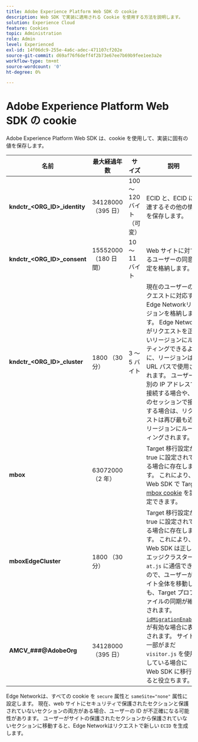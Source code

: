 ```yaml
---
title: Adobe Experience Platform Web SDK の cookie
description: Web SDK で実装に適用される Cookie を使用する方法を説明します。
solution: Experience Cloud
feature: Cookies
topic: Administration
role: Admin
level: Experienced
exl-id: 14f06dc9-255e-4a6c-adec-471107cf202e
source-git-commit: d69af76f6deff4f2b73e67ee7b69b9fee1ee3a2e
workflow-type: tm+mt
source-wordcount: '0'
ht-degree: 0%

---
```


# Adobe Experience Platform Web SDK の cookie

Adobe Experience Platform Web SDK は、cookie を使用して、実装に固有の値を保存します。

| 名前 | 最大経過年数 | サイズ | 説明 |
|---|---|---|---|
| **kndctr_&lt;ORG_ID>_identity** | 34128000 （395 日） | 100～120 バイト（可変） | ECID と、ECID に関連するその他の情報を保存します。 |
| **kndctr_&lt;ORG_ID>_consent** | 15552000 （180 日間） | 10 ～ 11 バイト | Web サイトに対するユーザーの同意設定を格納します。 |
| **kndctr_&lt;ORG_ID>_cluster** | 1800 （30 分） | 3 ～ 5 バイト | 現在のユーザーのリクエストに対応するEdge Networkリージョンを格納します。 Edge Networkがリクエストを正しいリージョンにルーティングできるように、リージョンは URL パスで使用されます。 ユーザーが別の IP アドレスで接続する場合や、別のセッションで接続する場合は、リクエストは再び最も近いリージョンにルーティングされます。 |
| **mbox** | 63072000 （2 年） | | Target 移行設定が true に設定されている場合に存在します。 これにより、Web SDK で Target [mbox cookie](https://developer.adobe.com/target/implement/client-side/atjs/atjs-cookies/) を設定できます。 |
| **mboxEdgeCluster** | 1800 （30 分） | | Target 移行設定が true に設定されている場合に存在します。 これにより、Web SDK は正しいエッジクラスターを `at.js` に通信できるので、ユーザーがサイト全体を移動しても、Target プロファイルの同期が維持されます。 |
| **AMCV_###@AdobeOrg** | 34128000 （395 日） | | [`idMigrationEnabled`](https://experienceleague.adobe.com/ja/docs/experience-platform/web-sdk/commands/configure/idmigrationenabled) が有効な場合に表示されます。 サイトの一部がまだ `visitor.js` を使用している場合に Web SDK に移行すると役立ちます。 |

Edge Networkは、すべての cookie を `secure` 属性と `sameSite="none"` 属性に設定します。 現在、web サイトにセキュリティで保護されたセクションと保護されていないセクションの両方がある場合、ユーザーの ID が不正確になる可能性があります。 ユーザーがサイトの保護されたセクションから保護されていないセクションに移動すると、Edge Networkはリクエストで新しい `ECID` を生成します。
